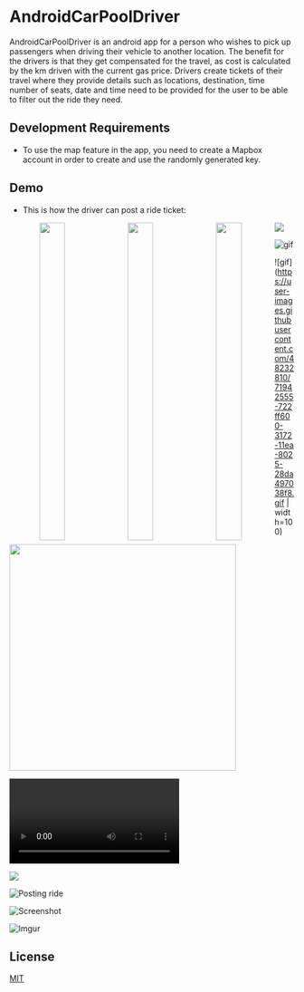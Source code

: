 # AndroidCarPoolDriver

AndroidCarPoolDriver is an android app for a person who wishes to pick up passengers when driving their vehicle to another location. The benefit for the drivers is that they get compensated for the travel, as cost is calculated by the km driven with the current gas price. Drivers create tickets of their travel where they provide details such as locations, destination, time number of seats, date and time need to be provided for the user to be able to filter out the ride they need.

## Development Requirements
* To use the map feature in the app, you need to create a Mapbox account in order to create and use the randomly generated key. 

## Demo
* This is how the driver can post a ride ticket:


<p align="center">
<img src="" width="327" height="561" style="float: left; width: 30%; margin-right: 1%; margin-bottom: 0.5em;">
</p>

<p align="center">
<img src="" width="327" height="561" style="float: left; width: 30%; margin-right: 1%; margin-bottom: 0.5em;">
</p>

<p align="center">
<img src="" width="327" height="561" style="float: left; width: 30%; margin-right: 1%; margin-bottom: 0.5em;">
</p>

<img src='./gifs/gifpost.gif'>

![gif](https://user-images.githubusercontent.com/48232810/71942555-722ff600-3172-11ea-8025-28da497038f8.gif=250x250)

![gif](https://user-images.githubusercontent.com/48232810/71942555-722ff600-3172-11ea-8025-28da497038f8.gif | width=100)

<img src="https://user-images.githubusercontent.com/48232810/71942555-722ff600-3172-11ea-8025-28da497038f8.gif" width="400" height="400">

![](gifs/post.mov)

<img src="gifs/post.mov" >

![Posting ride](https://imgur.com/LRIXVst.gif)

![Screenshot](https://imgur.com/LRIXVst.gif)

![Imgur](https://imgur.com/7b9o50B.jpg)

## License
[MIT](https://choosealicense.com/licenses/mit/)
